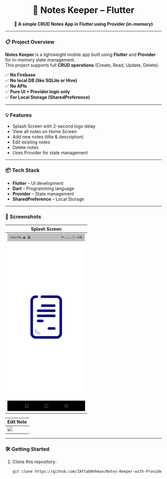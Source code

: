 <h1 align="center">📝 Notes Keeper – Flutter</h1>

<p align="center">
  🚀 <strong>A simple CRUD Notes App in Flutter using Provider (in-memory)</strong>
</p>

---

### 📋 Project Overview

**Notes Keeper** is a lightweight mobile app built using **Flutter** and **Provider** for in-memory state management.  
This project supports full **CRUD operations** (Create, Read, Update, Delete).

✅ **No Firebase**  
✅ **No local DB (like SQLite or Hive)**  
✅ **No APIs**  
✅ **Pure UI + Provider logic only**  
✅ **For Local Storage (SharedPreference)**

---

### 💡 Features

- Splash Screen with 2-second logo delay
- View all notes on Home Screen
- Add new notes (title & description)
- Edit existing notes
- Delete notes
- Uses Provider for state management

---

### 📦 Tech Stack

- **Flutter** – UI development
- **Dart** – Programming language
- **Provider** – State management
- **SharedPreference** – Local Storage

---

### 📱 Screenshots

| Splash Screen                                               |
|-------------------------------------------------------------|
| <img src="assets/screenshots/splashScreen.png" width="250"> |

| Edit Note |
|-----------|
| <img src="assets/screenshots/edit_note.png" width="250"> |

---

### 🛠️ Getting Started

1. Clone this repository:
   ```bash
   git clone https://github.com/IAftabRehman/Notes-Keeper-with-Provider-Only.git
